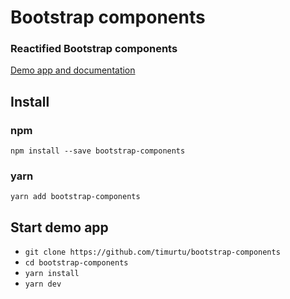 # Bootstrap components

### Reactified Bootstrap components

[Demo app and documentation](https://getreactbootstrap.com/)

## Install

### npm
```
npm install --save bootstrap-components
```

### yarn
```
yarn add bootstrap-components
```

## Start demo app
- `git clone https://github.com/timurtu/bootstrap-components`
- `cd bootstrap-components`
- `yarn install`
- `yarn dev`

